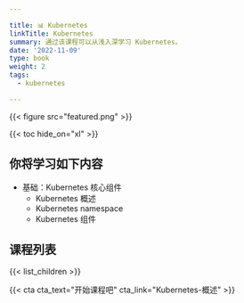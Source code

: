 ```yaml
---

title: 📊 Kubernetes
linkTitle: Kubernetes
summary: 通过该课程可以从浅入深学习 Kubernetes。
date: '2022-11-09'
type: book
weight: 2
tags:
  - kubernetes

---
```


{{< figure src="featured.png" >}}

{{< toc hide_on="xl" >}}

## 你将学习如下内容

- 基础：Kubernetes 核心组件
  - Kubernetes 概述
  - Kubernetes namespace
  - Kubernetes 组件

## 课程列表

{{< list_children >}}

{{< cta cta_text="开始课程吧" cta_link="Kubernetes-概述" >}}

